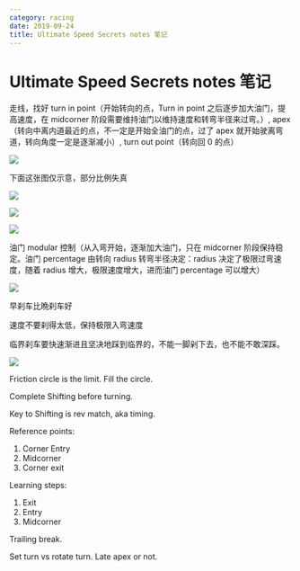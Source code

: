 ```yaml
---
category: racing
date: 2019-09-24
title: Ultimate Speed Secrets notes 笔记
---
```


# Ultimate Speed Secrets notes 笔记

走线，找好 turn in point（开始转向的点，Turn in point 之后逐步加大油门，提高速度，在 midcorner 阶段需要维持油门以维持速度和转弯半径来过弯。）, apex（转向中离内道最近的点，不一定是开始全油门的点，过了 apex 就开始驶离弯道，转向角度一定是逐渐减小）, turn out point（转向回 0 的点）

![](https://goooooouwa.eu.org:8143/static/images/4AObvZt.jpg)

下面这张图仅示意，部分比例失真

![](https://goooooouwa.eu.org:8143/static/images/sdhBzLR.jpg)

![](https://goooooouwa.eu.org:8143/static/images/yT0RwUE.jpg)

![](https://goooooouwa.eu.org:8143/static/images/rwhmo4Z.jpg)

油门 modular 控制（从入弯开始，逐渐加大油门，只在 midcorner 阶段保持稳定。油门 percentage 由转向 radius 转弯半径决定：radius 决定了极限过弯速度，随着 radius 增大，极限速度增大，进而油门 percentage 可以增大）

![](https://goooooouwa.eu.org:8143/static/images/JocMVYl.jpg)

早刹车比晩刹车好

速度不要刹得太低，保持极限入弯速度

临界刹车要快速渐进且坚决地踩到临界的，不能一脚剁下去，也不能不敢深踩。

![](https://goooooouwa.eu.org:8143/static/images/IMAQaTZ.jpg)

Friction circle is the limit. Fill the circle.

Complete Shifting before turning.

Key to Shifting is rev match, aka timing.

Reference points:

1. Corner Entry
2. Midcorner
3. Corner exit

Learning steps:

1. Exit
2. Entry
3. Midcorner

Trailing break.

Set turn vs rotate turn. Late apex or not.
